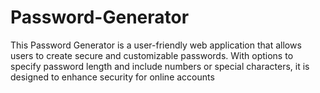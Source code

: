 # Password-Generator
This Password Generator is a user-friendly web application that allows users to create secure and customizable passwords. With options to specify password length and include numbers or special characters, it is designed to enhance security for online accounts
